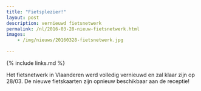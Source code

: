 ```yaml
---
title: "Fietsplezier!"
layout: post
description: vernieuwd fietsnetwerk 
permalink: /nl/2016-03-28-nieuw-fietsnetwerk.html
images: 
    - /img/nieuws/20160328-fietsnetwerk.jpg
    
---
```


{% include links.md %}

Het fietsnetwerk in Vlaanderen werd volledig vernieuwd en zal klaar zijn op 28/03. De nieuwe fietskaarten zijn opnieuw beschikbaar aan de receptie!
